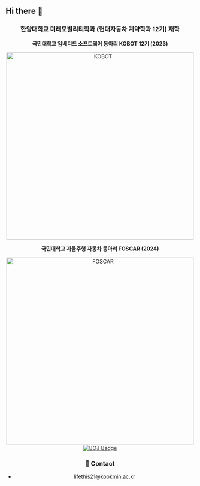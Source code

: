 ## Hi there 👋

<div align="center">
  <h3>한양대학교 미래모빌리티학과 (현대자동차 계약학과 12기) 재학</h3>
  <p><strong>국민대학교 임베디드 소프트웨어 동아리 KOBOT 12기 (2023)</strong></p>
  <img src="https://github.com/user-attachments/assets/ffc2ace6-3bc4-427e-be8f-f27c95f2d685" alt="KOBOT" width="500">
  <p><strong>국민대학교 자율주행 자동차 동아리 FOSCAR (2024)</strong></p>
  <img src="https://github.com/user-attachments/assets/e4c81bff-70e0-4f0a-9d30-785827c617ed" alt="FOSCAR" width="500>
  <p><strong>국민대학교 소프트웨어학부 소프트웨어전공 졸업 (2025)</strong></p>
</div>

<br>

<p align="center">
  <a href="https://solved.ac/lifethis21">
    <img src="http://mazassumnida.wtf/api/v2/generate_badge?boj=lifethis21" alt="BOJ Badge">
  </a>
</p>

### 📧 Contact
- lifethis21@kookmin.ac.kr

